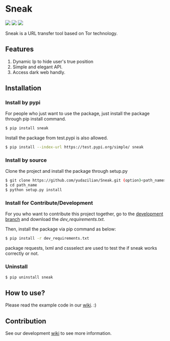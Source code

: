 # Sneak

![](https://img.shields.io/badge/version-0.1.3-brightgreen.svg)
![](https://img.shields.io/badge/status-develop-ff69b4.svg)
![](https://img.shields.io/badge/Apache-2.0-orange.svg)

Sneak is a URL transfer tool based on Tor technology.

## Features
1. Dynamic Ip to hide user's true position
2. Simple and elegant API.
3. Access dark web handly.

## Installation
 
### Install by pypi
For people who just want to use the package, just install the package through pip install command.
```bash
$ pip install sneak
```

Install the package from test.pypi is also allowed.  
```bash
$ pip install --index-url https://test.pypi.org/simple/ sneak
```

### Install by source

Clone the project and install the package through setup.py

```bash
$ git clone https://github.com/yudazilian/Sneak.git (option)<path_name>
$ cd path_name
$ python setup.py install
```

### Install for Contribute/Development

For you who want to contribute this project together, go to the [development branch](https://github.com/yudazilian/Sneak/tree/develop) and download the *dev_requirements.txt*. 

Then, install the package via pip command as below:
```bash
$ pip install -r dev_requirements.txt
```

package requests, lxml and cssselect are used to test the if sneak works correctly or not.

### Uninstall
```bash
$ pip uninstall sneak
```

## How to use?

Please read the example code in our [wiki](https://github.com/yudazilian/Sneak/wiki/Examples). :)


## Contribution

See our development [wiki](https://github.com/yudazilian/Sneak/wiki/Development) to see more information.












